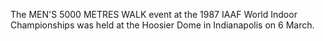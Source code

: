 The MEN'S 5000 METRES WALK event at the 1987 IAAF World Indoor Championships was held at the Hoosier Dome in Indianapolis on 6 March.
